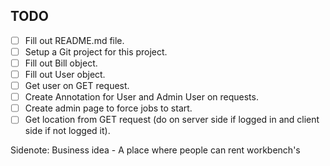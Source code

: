## TODO
- [ ] Fill out README.md file.
- [ ] Setup a Git project for this project.
- [ ] Fill out Bill object.
- [ ] Fill out User object.
- [ ] Get user on GET request.
- [ ] Create Annotation for User and Admin User on requests.
- [ ] Create admin page to force jobs to start.
- [ ] Get location from GET request (do on server side if logged in and client side if not logged it).

Sidenote: 
Business idea - A place where people can rent workbench's